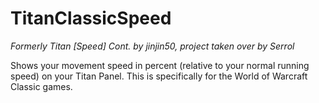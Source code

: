 # TitanClassicSpeed

*Formerly Titan [Speed] Cont. by jinjin50, project taken over by Serrol*

Shows your movement speed in percent (relative to your normal running speed) on your Titan Panel. This is specifically for the World of Warcraft Classic games.
